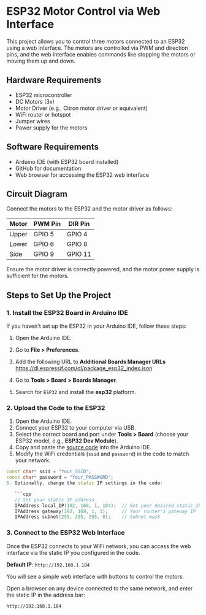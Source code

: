 # ESP32 Motor Control via Web Interface

This project allows you to control three motors connected to an ESP32 using a web interface. The motors are controlled via PWM and direction pins, and the web interface enables commands like stopping the motors or moving them up and down.

## Hardware Requirements
- ESP32 microcontroller
- DC Motors (3x)
- Motor Driver (e.g., Citron motor driver or equivalent)
- WiFi router or hotspot
- Jumper wires
- Power supply for the motors

## Software Requirements
- Arduino IDE (with ESP32 board installed)
- GitHub for documentation
- Web browser for accessing the ESP32 web interface

## Circuit Diagram

Connect the motors to the ESP32 and the motor driver as follows:

| Motor      | PWM Pin | DIR Pin |
|------------|---------|---------|
| Upper      | GPIO 5  | GPIO 4  |
| Lower      | GPIO 6  | GPIO 8  |
| Side       | GPIO 9  | GPIO 11 |

Ensure the motor driver is correctly powered, and the motor power supply is sufficient for the motors.

## Steps to Set Up the Project

### 1. Install the ESP32 Board in Arduino IDE
If you haven't set up the ESP32 in your Arduino IDE, follow these steps:
1. Open the Arduino IDE.
2. Go to **File > Preferences**.
3. Add the following URL to **Additional Boards Manager URLs**
https://dl.espressif.com/dl/package_esp32_index.json

4. Go to **Tools > Board > Boards Manager**.
5. Search for `ESP32` and install the **esp32** platform.

### 2. Upload the Code to the ESP32
1. Open the Arduino IDE.
2. Connect your ESP32 to your computer via USB.
3. Select the correct board and port under **Tools > Board** (choose your ESP32 model, e.g., **ESP32 Dev Module**).
4. Copy and paste the [source code](#source-code) into the Arduino IDE.
5. Modify the WiFi credentials (`ssid` and `password`) in the code to match your network.

```cpp
const char* ssid = "Your_SSID";
const char* password = "Your_PASSWORD";
6. Optionally, change the static IP settings in the code:

   ```cpp
   // Set your static IP address
   IPAddress local_IP(192, 168, 1, 184);  // Set your desired static IP
   IPAddress gateway(192, 168, 1, 1);     // Your router's gateway IP
   IPAddress subnet(255, 255, 255, 0);    // Subnet mask
   ```
### 3. Connect to the ESP32 Web Interface

Once the ESP32 connects to your WiFi network, you can access the web interface via the static IP you configured in the code.

**Default IP**: `http://192.168.1.184`

You will see a simple web interface with buttons to control the motors.

Open a browser on any device connected to the same network, and enter the static IP in the address bar:

```arduino
http://192.168.1.184
